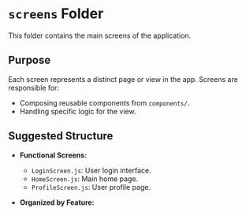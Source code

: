 # `screens` Folder

This folder contains the main screens of the application.

## Purpose

Each screen represents a distinct page or view in the app. Screens are responsible for:
- Composing reusable components from `components/`.
- Handling specific logic for the view.

## Suggested Structure

- **Functional Screens:**
  - `LoginScreen.js`: User login interface.
  - `HomeScreen.js`: Main home page.
  - `ProfileScreen.js`: User profile page.

- **Organized by Feature:**
